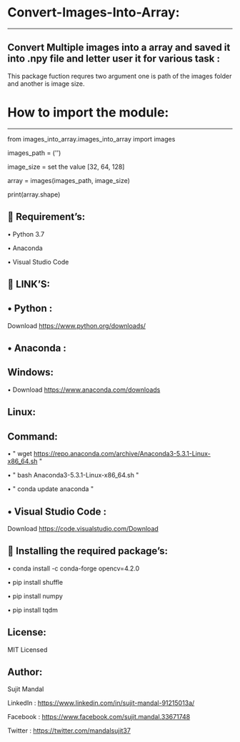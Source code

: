 # Convert-Images-Into-Array:
---------------------------
Convert Multiple images into a array and saved it into .npy file and letter user it for various task :
------------------------------------------------------------------------------------------------------
This package fuction requres two argument one is path of the images folder and another is image size.

# How to import the module:
---------------------------

from images_into_array.images_into_array import images

images_path = ('')


image_size = set the value [32, 64, 128] 

array = images(images_path, image_size)

print(array.shape)


 Requirement’s:
----------------

• Python 3.7

• Anaconda

• Visual Studio Code

 LINK’S:
---------

• Python : 
----------
Download https://www.python.org/downloads/

• Anaconda : 
------------
Windows:
-------
• Download https://www.anaconda.com/downloads

Linux:
------
Command:
-------
• " wget https://repo.anaconda.com/archive/Anaconda3-5.3.1-Linux-x86_64.sh "

• " bash Anaconda3-5.3.1-Linux-x86_64.sh "

• " conda update anaconda "

• Visual Studio Code :
----------------------
Download https://code.visualstudio.com/Download


 Installing the required package’s:
-------------------------------------

• conda install -c conda-forge opencv=4.2.0

• pip install shuffle

• pip install numpy

• pip install tqdm

License:
--------
MIT Licensed

Author:
-------
Sujit Mandal

LinkedIn : https://www.linkedin.com/in/sujit-mandal-91215013a/

Facebook : https://www.facebook.com/sujit.mandal.33671748

Twitter : https://twitter.com/mandalsujit37